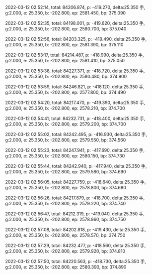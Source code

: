 2022-03-12 02:52:14, total: 84206.874, p: -419.270, delta:25.350 手, g:2.000, e: 25.350, b: -202.800, ep: 2581.450, bp: 375.090

2022-03-12 02:52:35, total: 84198.001, p: -419.620, delta:25.350 手, g:2.000, e: 25.350, b: -202.800, ep: 2580.700, bp: 375.040

2022-03-12 02:52:56, total: 84203.325, p: -419.490, delta:25.350 手, g:2.000, e: 25.350, b: -202.800, ep: 2581.390, bp: 375.110

2022-03-12 02:53:17, total: 84214.487, p: -418.990, delta:25.350 手, g:2.000, e: 25.350, b: -202.800, ep: 2581.410, bp: 375.050

2022-03-12 02:53:38, total: 84227.371, p: -418.720, delta:25.350 手, g:2.000, e: 25.350, b: -202.800, ep: 2580.480, bp: 374.900

2022-03-12 02:53:59, total: 84246.821, p: -418.120, delta:25.350 手, g:2.000, e: 25.350, b: -202.800, ep: 2577.800, bp: 374.490

2022-03-12 02:54:20, total: 84217.470, p: -419.390, delta:25.350 手, g:2.000, e: 25.350, b: -202.800, ep: 2578.210, bp: 374.700

2022-03-12 02:54:41, total: 84232.731, p: -418.400, delta:25.350 手, g:2.000, e: 25.350, b: -202.800, ep: 2579.200, bp: 374.700

2022-03-12 02:55:02, total: 84242.495, p: -416.930, delta:25.350 手, g:2.000, e: 25.350, b: -202.800, ep: 2579.550, bp: 374.560

2022-03-12 02:55:23, total: 84247.941, p: -417.690, delta:25.350 手, g:2.000, e: 25.350, b: -202.800, ep: 2580.150, bp: 374.730

2022-03-12 02:55:44, total: 84242.940, p: -417.940, delta:25.350 手, g:2.000, e: 25.350, b: -202.800, ep: 2579.580, bp: 374.690

2022-03-12 02:56:05, total: 84227.759, p: -418.640, delta:25.350 手, g:2.000, e: 25.350, b: -202.800, ep: 2578.800, bp: 374.680

2022-03-12 02:56:26, total: 84217.879, p: -418.700, delta:25.350 手, g:2.000, e: 25.350, b: -202.800, ep: 2579.220, bp: 374.740

2022-03-12 02:56:47, total: 84212.319, p: -419.040, delta:25.350 手, g:2.000, e: 25.350, b: -202.800, ep: 2578.960, bp: 374.750

2022-03-12 02:57:08, total: 84202.818, p: -419.430, delta:25.350 手, g:2.000, e: 25.350, b: -202.800, ep: 2578.570, bp: 374.750

2022-03-12 02:57:29, total: 84232.477, p: -418.560, delta:25.350 手, g:2.000, e: 25.350, b: -202.800, ep: 2579.920, bp: 374.810

2022-03-12 02:57:50, total: 84220.563, p: -418.730, delta:25.350 手, g:2.000, e: 25.350, b: -202.800, ep: 2580.390, bp: 374.890